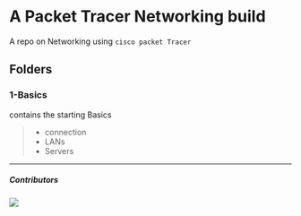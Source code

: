 # A Packet Tracer Networking build

A repo on Networking using `cisco packet Tracer`

## Folders

### 1-Basics

contains the starting Basics

> - connection
> - LANs
> - Servers

---

##### Contributors

<a href="https://github.com/punicornX/Networking-pt/graphs/contributors">
  <img src="https://contrib.rocks/image?repo=punicornX/Networking-pt" />
</a>
